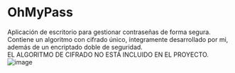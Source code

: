 # OhMyPass
Aplicación de escritorio para gestionar contraseñas de forma segura. Contiene un algoritmo con cifrado único, íntegramente desarrollado por mi, además de un encriptado doble de seguridad.  
EL ALGORITMO DE CIFRADO NO ESTÁ INCLUIDO EN EL PROYECTO.
![image](https://user-images.githubusercontent.com/72019003/150317006-56e14bb7-6032-4680-8f9f-7a0df2c9a438.png)
